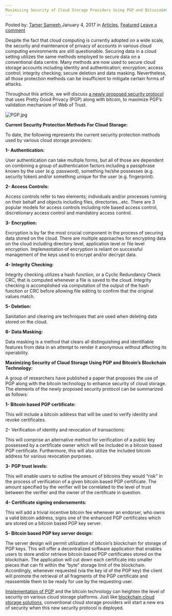 ```yaml
---
Maximizing Security of Cloud Storage Providers Using PGP and Bitcoin&#8217;s Blockchain Technology
---
```

<article class="post-listing post-17308 post type-post status-publish format-standard has-post-thumbnail hentry category-articles category-deepdot-news tag-bitcoins tag-blockchain tag-cloud tag-maximizing tag-pgp tag-providers tag-security tag-storage tag-technology">
    <div class="post-inner">
    <p class="post-meta">
    <span>Posted by: <a href="https://www.deepdotweb.com/author/tamersameeh/" title="">Tamer Sameeh </a></span>
    <span>January 4, 2017</span>
    <span>in <a href="https://www.deepdotweb.com/category/articles/" rel="category tag">Articles</a>, <a href="https://www.deepdotweb.com/category/deepdot-news/" rel="category tag">Featured</a></span>
    <span><a href="https://www.deepdotweb.com/2017/01/04/maximizing-security-cloud-storage-providers-using-pgp-bitcoins-blockchain-technology/#respond">Leave a comment</a></span>
    </p>
    <div class="clear"></div>
    <div class="entry">
    <p>Despite the fact that cloud computing is currently adopted on a wide scale, the security and maintenance of privacy of accounts in various cloud computing environments are still questionable. Securing data in a cloud setting utilizes the same methods employed to secure data on a conventional data centre. Many methods are now used to secure cloud storage accounts including identity and authentication; encryption; access control; integrity checking; secure deletion and data masking. Nevertheless, all those protection methods can be insufficient to mitigate certain forms of attacks.</p>
    <p>Throughout this article, we will discuss <a href="https://jscholarship.library.jhu.edu/bitstream/handle/1774.2/39685/WILSON-DISSERTATION-2016.pdf?sequence=1&amp;isAllowed=y">a newly proposed security protocol</a> that uses Pretty Good Privacy (PGP) along with bitcoin, to maximize PGP&#8217;s validation mechanism of Web of Trust.</p>
    <p><img class="wp-image-17315 aligncenter" src="https://www.deepdotweb.com/wp-content/uploads/2017/01/pgp-jpg.jpeg" alt="PGP.jpg" srcset="https://www.deepdotweb.com/wp-content/uploads/2017/01/pgp-jpg.jpeg 800w, https://www.deepdotweb.com/wp-content/uploads/2017/01/pgp-jpg-300x180.jpeg 300w" sizes="(max-width: 800px) 100vw, 800px" /></p>
    <p><strong>Current Security Protection Methods For Cloud Storage:</strong></p>
    <p>To date, the following represents the current security protection methods used by various cloud storage providers:</p>
    <p><strong>1- Authentication:</strong></p>
    <p>User authentication can take multiple forms, but all of those are dependent on combining a group of authentication factors including a passphrase known by the user (e.g. password), something he/she possesses (e.g. security token) and/or something unique for the user (e.g. fingerprint).</p>
    <p><strong>2- Access Controls:</strong></p>
    <p>Access controls refer to two elements; individuals and/or processes running on their behalf and objects including files, directories&#8230;etc. There are 3 popular models for access controls including role based access control, discretionary access control and mandatory access control.</p>
    <p><strong>3- Encryption:</strong></p>
    <p>Encryption is by far the most crucial component in the process of securing data stored on the cloud. There are multiple approaches for encrypting data on the cloud including directory level, application level or file level encryption. Implementation of encryption is reliant on successful management of the keys used to encrypt and/or decrypt data.</p>
    <p><strong>4- Integrity Checking:</strong></p>
    <p>Integrity checking utilizes a hash function, or a Cyclic Redundancy Check CRC, that is computed whenever a file is saved to the cloud. Integrity checking is accomplished via computation of the output of the hash function or CRC before allowing file editing to confirm that the original values match.</p>
    <p><strong>5- Deletion:</strong></p>
    <p>Sanitation and clearing are techniques that are used when deleting data stored on the cloud.</p>
    <p><strong>6- Data Masking:</strong></p>
    <p>Data masking is a method that clears all distinguishing and identifiable features from data in an attempt to render it anonymous without affecting its operability.</p>
    <p><strong>Maximizing Security of Cloud Storage Using PGP and Bitcoin&#8217;s Blockchain Technology:</strong></p>
    <p>A group of researchers have published a paper that proposes the use of PGP along with the bitcoin technology to enhance security of cloud storage. The elements of the newly proposed security protocol can be summarized as follows:</p>
    <p><strong>1- Bitcoin based PGP certificate:</strong></p>
    <p>This will include a bitcoin address that will be used to verify identity and revoke certificates.</p>
    <p>2- Verification of identity and revocation of transactions:</p>
    <p>This will comprise an alternative method for verification of a public key possessed by a certificate owner which will be included in a bitcoin based PGP certificate. Furthermore, this will also utilize the included bitcoin address for various revocation purposes.</p>
    <p><strong>3- PGP trust levels:</strong></p>
    <p>This will enable users to outline the amount of bitcoins they would &#8220;risk&#8221; in the process of verification of a given bitcoin based PGP certificate. The amount specified by the verifier will be correlated to the level of trust between the verifier and the owner of the certificate in question.</p>
    <p><strong>4- Certificate signing endorsements:</strong></p>
    <p>This will add a trivial incentive bitcoin fee whenever an endorser, who owns a valid bitcoin address, signs one of the enhanced PGP certificates which are stored on a bitcoin based PGP key server.</p>
    <p><strong>5- Bitcoin based PGP key server design:</strong></p>
    <p>The server design will permit utilization of bitcoin&#8217;s blockchain for storage of PGP keys. This will offer a decentralized software application that enables users to store and/or retrieve bitcoin based PGP certificates stored on the blockchain. The application will cut down each certificate into smaller pieces that can fit within the &#8220;byte&#8221; storage limit of the blockchain. Accordingly, whenever requested (via the key id of the PGP key) the client will promote the retrieval of all fragments of the PGP certificate and reassemble them to be ready for use by the requesting user.</p>
    <p><a href="https://www.deepdotweb.com/2015/06/21/pgp-tutorial-for-newbs-gpg4usb/">Implementation of PGP</a> and the bitcoin technology can heighten the level of security on various cloud storage platforms. Just like <a href="https://www.deepdotweb.com/2014/08/26/storj-decentralizedcloud-storage/">blockchain cloud storage solutions</a>, conventional cloud storage providers will start a new era of security when this new security protocol is deployed.</p>
    </div>
    <span style="display:none"><a href="https://www.deepdotweb.com/tag/bitcoins/" rel="tag">bitcoins</a> <a href="https://www.deepdotweb.com/tag/blockchain/" rel="tag">blockchain</a> <a href="https://www.deepdotweb.com/tag/cloud/" rel="tag">cloud</a> <a href="https://www.deepdotweb.com/tag/maximizing/" rel="tag">maximizing</a> <a href="https://www.deepdotweb.com/tag/pgp/" rel="tag">pgp</a> <a href="https://www.deepdotweb.com/tag/providers/" rel="tag">providers</a> <a href="https://www.deepdotweb.com/tag/security/" rel="tag">security</a> <a href="https://www.deepdotweb.com/tag/storage/" rel="tag">storage</a> <a href="https://www.deepdotweb.com/tag/technology/" rel="tag">technology</a></span> <span style="display:none" class="updated">2017-01-04</span>
    <div style="display:none" class="vcard author" itemprop="author" itemscope itemtype="http://schema.org/Person"><strong class="fn" itemprop="name"><a href="https://www.deepdotweb.com/author/tamersameeh/" title="Posts by Tamer Sameeh" rel="author">Tamer Sameeh</a></strong></div>
    </div>
</article>


